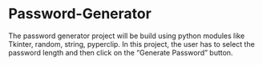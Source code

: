 # Password-Generator
The password generator project will be build using python modules like Tkinter, random, string, pyperclip. In this project, the user has to select the password length and then click on the “Generate Password” button.
